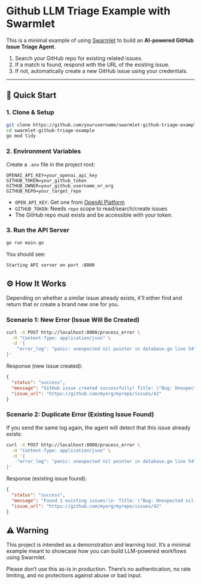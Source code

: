 # Github LLM Triage Example with Swarmlet

This is a minimal example of using [Swarmlet](https://github.com/luisya22/swarmlet) to build an **AI-powered GitHub Issue Triage Agent**.

1. Search your GitHub repo for existing related issues.
2. If a match is found, respond with the URL of the existing issue.
3. If not, automatically create a new GitHub issue using your credentials.

---

## 🚀 Quick Start

### 1. Clone & Setup

```bash
git clone https://github.com/yourusername/swarmlet-github-triage-example.git
cd swarmlet-github-triage-example
go mod tidy
```

### 2. Environment Variables
Create a `.env` file in the project root:

```env
OPENAI_API_KEY=your_openai_api_key
GITHUB_TOKEN=your_github_token
GITHUB_OWNER=your_github_username_or_org
GITHUB_REPO=your_target_repo
```

- `OPEN_API_KEY`: Get one from [OpenAI Platform](https://platform.openai.com/)
- `GITHUB_TOKEN`: Needs `repo` scope to read/search/create issues
- The GitHub repo must exists and be accessible with your token.

### 3. Run the API Server

```bash
go run main.go
```

You should see:
```bash
Starting API server on port :8000
```
## ⚙️ How It Works

Depending on whether a similar issue already exists, it'll either find and return that or create a brand new one for you.

### Scenario 1: New Error (Issue Will Be Created)

```bash
curl -X POST http://localhost:8000/process_error \
  -H "Content-Type: application/json" \
  -d '{
    "error_log": "panic: unexpected nil pointer in database.go line 54"
}'
```
Response (new issue created):

```json
{
  "status": "success",
  "message": "GitHub issue created successfully! Title: \"Bug: Unexpected nil pointer in database\", URL: https://github.com/myorg/myrepo/issues/42",
  "issue_url": "https://github.com/myorg/myrepo/issues/42"
}
```
### Scenario 2: Duplicate Error (Existing Issue Found)
If you send the same log again, the agent will detect that this issue already exists:

```bash
curl -X POST http://localhost:8000/process_error \
  -H "Content-Type: application/json" \
  -d '{
    "error_log": "panic: unexpected nil pointer in database.go line 54"
}'
```

Response (existing issue found):

```json
{
  "status": "success",
  "message": "Found 1 existing issues:\n- Title: \"Bug: Unexpected nil pointer in database\", URL: https://github.com/myorg/myrepo/issues/42",
  "issue_url": "https://github.com/myorg/myrepo/issues/42"
}
```
## ⚠️ Warning
This project is intended as a demonstration and learning tool. It’s a minimal example meant to showcase how you can build LLM-powered workflows using Swarmlet.

Please don’t use this as-is in production. There’s no authentication, no rate limiting, and no protections against abuse or bad input.

 



